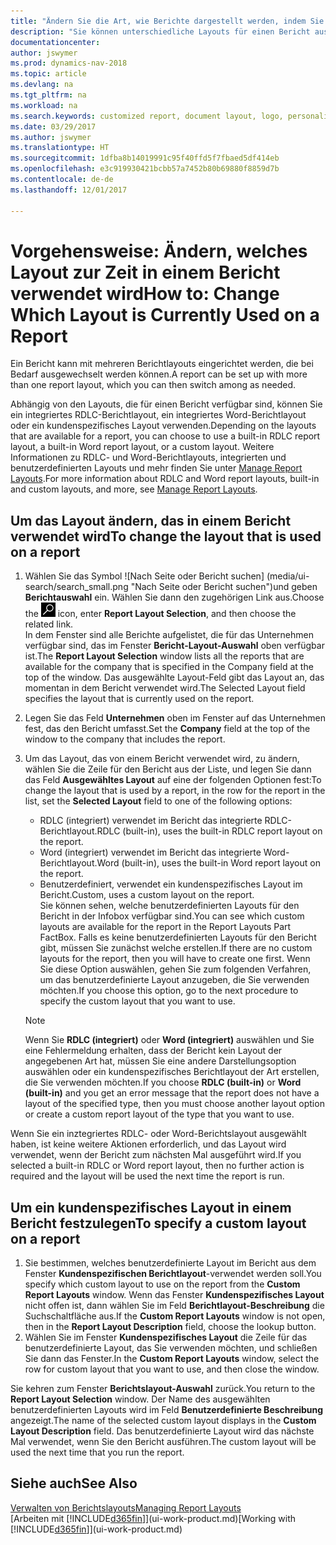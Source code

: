 ```yaml
---
title: "Ändern Sie die Art, wie Berichte dargestellt werden, indem Sie ein anderes Layout auswählen"
description: "Sie können unterschiedliche Layouts für einen Bericht auswählen und zwischen Layouts wechseln, um das Aussehen des Berichts zu ändern."
documentationcenter: 
author: jswymer
ms.prod: dynamics-nav-2018
ms.topic: article
ms.devlang: na
ms.tgt_pltfrm: na
ms.workload: na
ms.search.keywords: customized report, document layout, logo, personalize
ms.date: 03/29/2017
ms.author: jswymer
ms.translationtype: HT
ms.sourcegitcommit: 1dfba8b14019991c95f40ffd5f7fbaed5df414eb
ms.openlocfilehash: e3c919930421bcbb57a7452b80b69880f8859d7b
ms.contentlocale: de-de
ms.lasthandoff: 12/01/2017

---
```

# <a name="how-to-change-which-layout-is-currently-used-on-a-report"></a><span data-ttu-id="150a1-103">Vorgehensweise: Ändern, welches Layout zur Zeit in einem Bericht verwendet wird</span><span class="sxs-lookup"><span data-stu-id="150a1-103">How to: Change Which Layout is Currently Used on a Report</span></span>
<span data-ttu-id="150a1-104">Ein Bericht kann mit mehreren Berichtlayouts eingerichtet werden, die bei Bedarf ausgewechselt werden können.</span><span class="sxs-lookup"><span data-stu-id="150a1-104">A report can be set up with more than one report layout, which you can then switch among as needed.</span></span>

<span data-ttu-id="150a1-105">Abhängig von den Layouts, die für einen Bericht verfügbar sind, können Sie ein integriertes RDLC-Berichtlayout, ein integriertes Word-Berichtlayout oder ein kundenspezifisches Layout verwenden.</span><span class="sxs-lookup"><span data-stu-id="150a1-105">Depending on the layouts that are available for a report, you can choose to use a built-in RDLC report layout, a built-in Word report layout, or a custom layout.</span></span> <span data-ttu-id="150a1-106">Weitere Informationen zu RDLC- und Word-Berichtlayouts, integrierten und benutzerdefinierten Layouts und mehr finden Sie unter [Manage Report Layouts](ui-manage-report-layouts.md).</span><span class="sxs-lookup"><span data-stu-id="150a1-106">For more information about RDLC and Word report layouts, built-in and custom layouts, and more, see [Manage Report Layouts](ui-manage-report-layouts.md).</span></span>

## <a name="to-change-the-layout-that-is-used-on-a-report"></a><span data-ttu-id="150a1-107">Um das Layout ändern, das in einem Bericht verwendet wird</span><span class="sxs-lookup"><span data-stu-id="150a1-107">To change the layout that is used on a report</span></span>
1. <span data-ttu-id="150a1-108">Wählen Sie das Symbol ![Nach Seite oder Bericht suchen] (media/ui-search/search_small.png "Nach Seite oder Bericht suchen")und geben **Berichtauswahl** ein. Wählen Sie dann den zugehörigen Link aus.</span><span class="sxs-lookup"><span data-stu-id="150a1-108">Choose the ![Search for Page or Report](media/ui-search/search_small.png "Search for Page or Report icon") icon, enter **Report Layout Selection**, and then choose the related link.</span></span>  
   <span data-ttu-id="150a1-109">In dem Fenster sind alle Berichte aufgelistet, die für das Unternehmen verfügbar sind, das im Fenster **Bericht-Layout-Auswahl** oben verfügbar ist.</span><span class="sxs-lookup"><span data-stu-id="150a1-109">The **Report Layout Selection** window lists all the reports that are available for the company that is specified in the Company field at the top of the window.</span></span> <span data-ttu-id="150a1-110">Das ausgewählte Layout-Feld gibt das Layout an, das momentan in dem Bericht verwendet wird.</span><span class="sxs-lookup"><span data-stu-id="150a1-110">The Selected Layout field specifies the layout that is currently used on the report.</span></span>
2. <span data-ttu-id="150a1-111">Legen Sie das Feld **Unternehmen** oben im Fenster auf das Unternehmen fest, das den Bericht umfasst.</span><span class="sxs-lookup"><span data-stu-id="150a1-111">Set the **Company** field at the top of the window to the company that includes the report.</span></span>
3. <span data-ttu-id="150a1-112">Um das Layout, das von einem Bericht verwendet wird, zu ändern, wählen Sie die Zeile für den Bericht aus der Liste, und legen Sie dann das Feld **Ausgewähltes Layout** auf eine der folgenden Optionen fest:</span><span class="sxs-lookup"><span data-stu-id="150a1-112">To change the layout that is used by a report, in the row for the report in the list, set the **Selected Layout** field to one of the following options:</span></span>
   * <span data-ttu-id="150a1-113">RDLC (integriert) verwendet im Bericht das integrierte RDLC-Berichtlayout.</span><span class="sxs-lookup"><span data-stu-id="150a1-113">RDLC (built-in), uses the built-in RDLC report layout on the report.</span></span>
   * <span data-ttu-id="150a1-114">Word (integriert) verwendet im Bericht das integrierte Word-Berichtlayout.</span><span class="sxs-lookup"><span data-stu-id="150a1-114">Word (built-in), uses the built-in Word report layout on the report.</span></span>
   * <span data-ttu-id="150a1-115">Benutzerdefiniert, verwendet ein kundenspezifisches Layout im Bericht.</span><span class="sxs-lookup"><span data-stu-id="150a1-115">Custom, uses a custom layout on the report.</span></span>  
     <span data-ttu-id="150a1-116">Sie können sehen, welche benutzerdefinierten Layouts für den Bericht in der Infobox verfügbar sind.</span><span class="sxs-lookup"><span data-stu-id="150a1-116">You can see which custom layouts are available for the report in the Report Layouts Part FactBox.</span></span> <span data-ttu-id="150a1-117">Falls es keine benutzerdefinierten Layouts für den Bericht gibt, müssen Sie zunächst welche erstellen.</span><span class="sxs-lookup"><span data-stu-id="150a1-117">If there are no custom layouts for the report, then you will have to create one first.</span></span> <span data-ttu-id="150a1-118">Wenn Sie diese Option auswählen, gehen Sie zum folgenden Verfahren, um das benutzerdefinierte Layout anzugeben, die Sie verwenden möchten.</span><span class="sxs-lookup"><span data-stu-id="150a1-118">If you choose this option, go to the next procedure to specify the custom layout that you want to use.</span></span>

    > [!NOTE]  
    >   <span data-ttu-id="150a1-119">Wenn Sie **RDLC (integriert)** oder **Word (integriert)** auswählen und Sie eine Fehlermeldung erhalten, dass der Bericht kein Layout der angegebenen Art hat, müssen Sie eine andere Darstellungsoption auswählen oder ein kundenspezifisches Berichtlayout der Art erstellen, die Sie verwenden möchten.</span><span class="sxs-lookup"><span data-stu-id="150a1-119">If you choose **RDLC (built-in)** or **Word (built-in)** and you get an error message that the report does not have a layout of the specified type, then you must choose another layout option or create a custom report layout of the type that you want to use.</span></span>

<span data-ttu-id="150a1-120">Wenn Sie ein inztegriertes RDLC- oder Word-Berichtslayout ausgewählt haben, ist keine weitere Aktionen erforderlich, und das Layout wird verwendet, wenn der Bericht zum nächsten Mal ausgeführt wird.</span><span class="sxs-lookup"><span data-stu-id="150a1-120">If you selected a built-in RDLC or Word report layout, then no further action is required and the layout will be used the next time the report is run.</span></span>

## <a name="to-specify-a-custom-layout-on-a-report"></a><span data-ttu-id="150a1-121">Um ein kundenspezifisches Layout in einem Bericht festzulegen</span><span class="sxs-lookup"><span data-stu-id="150a1-121">To specify a custom layout on a report</span></span>
1. <span data-ttu-id="150a1-122">Sie bestimmen, welches benutzerdefinierte Layout im Bericht aus dem Fenster **Kundenspezifischen Berichtlayout**-verwendet werden soll.</span><span class="sxs-lookup"><span data-stu-id="150a1-122">You specify which custom layout to use on the report from the **Custom Report Layouts** window.</span></span> <span data-ttu-id="150a1-123">Wenn das Fenster **Kundenspezifisches Layout** nicht offen ist, dann wählen Sie im Feld **Berichtlayout-Beschreibung** die Suchschaltfläche aus.</span><span class="sxs-lookup"><span data-stu-id="150a1-123">If the **Custom Report Layouts** window is not open, then in the **Report Layout Description** field, choose the lookup button.</span></span>
2. <span data-ttu-id="150a1-124">Wählen Sie im Fenster **Kundenspezifisches Layout** die Zeile für das benutzerdefinierte Layout, das Sie verwenden möchten, und schließen Sie dann das Fenster.</span><span class="sxs-lookup"><span data-stu-id="150a1-124">In the **Custom Report Layouts** window, select the row for custom layout that you want to use, and then close the window.</span></span>

<span data-ttu-id="150a1-125">Sie kehren zum Fenster **Berichtslayout-Auswahl** zurück.</span><span class="sxs-lookup"><span data-stu-id="150a1-125">You return to the **Report Layout Selection** window.</span></span> <span data-ttu-id="150a1-126">Der Name des ausgewählten benutzerdefinierten Layouts wird im Feld **Benutzerdefinierte Beschreibung** angezeigt.</span><span class="sxs-lookup"><span data-stu-id="150a1-126">The name of the selected custom layout displays in the **Custom Layout Description** field.</span></span> <span data-ttu-id="150a1-127">Das benutzerdefinierte Layout wird das nächste Mal verwendet, wenn Sie den Bericht ausführen.</span><span class="sxs-lookup"><span data-stu-id="150a1-127">The custom layout will be used the next time that you run the report.</span></span>

## <a name="see-also"></a><span data-ttu-id="150a1-128">Siehe auch</span><span class="sxs-lookup"><span data-stu-id="150a1-128">See Also</span></span>
[<span data-ttu-id="150a1-129">Verwalten von Berichtslayouts</span><span class="sxs-lookup"><span data-stu-id="150a1-129">Managing Report Layouts</span></span>](ui-manage-report-layouts.md)  
<span data-ttu-id="150a1-130">[Arbeiten mit [!INCLUDE[d365fin](includes/d365fin_md.md)]](ui-work-product.md)</span><span class="sxs-lookup"><span data-stu-id="150a1-130">[Working with [!INCLUDE[d365fin](includes/d365fin_md.md)]](ui-work-product.md)</span></span>

